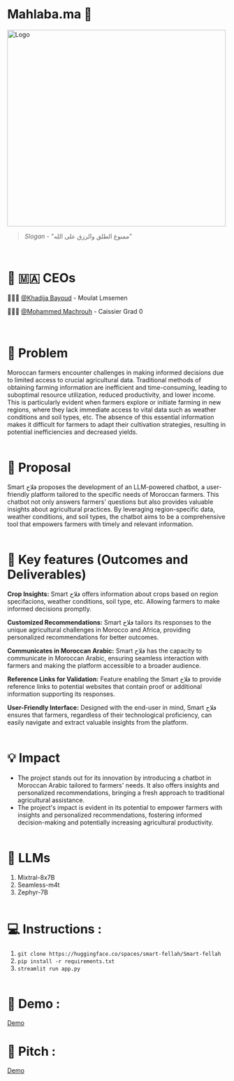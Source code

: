 # Mahlaba.ma 🥛

<img src="Smart-felah.png" alt="Logo" width="500" height="450">

> *Slogan* - "ممنوع الطلق والرزق على الله"
<br>

# 🧀 🇲🇦 CEOs

🧑🏻‍🌾 [@Khadija Bayoud](https://github.com/Khadija-Bayoud) - Moulat Lmsemen 

👨🏻‍🌾 [@Mohammed Machrouh](https://github.com/medmac01) - Caissier Grad 0

<br>

# 👀 Problem

Moroccan farmers encounter challenges in making informed decisions due to limited access to crucial agricultural data. Traditional methods of obtaining farming information are inefficient and time-consuming, leading to suboptimal resource utilization, reduced productivity, and lower income. This is particularly evident when farmers explore or initiate farming in new regions, where they lack immediate access to vital data such as weather conditions and soil types, etc. The absence of this essential information makes it difficult for farmers to adapt their cultivation strategies, resulting in potential inefficiencies and decreased yields.
<br> <br>



# 💭 Proposal
Smart فلاح proposes the development of an LLM-powered chatbot, a user-friendly platform tailored to the specific needs of Moroccan farmers. This chatbot not only answers farmers' questions but also provides valuable insights about agricultural practices. By leveraging region-specific data, weather conditions, and soil types, the chatbot aims to be a comprehensive tool that empowers farmers with timely and relevant information.
<br> <br>

# 🔑 Key features (Outcomes and Deliverables)

**Crop Insights:** Smart فلاح offers information about crops based on region specifacions, weather conditions, soil type, etc. Allowing farmers to make informed decisions promptly.

**Customized Recommendations:** Smart فلاح tailors its responses to the unique agricultural challenges in Morocco and Africa, providing personalized recommendations for better outcomes.

**Communicates in Moroccan Arabic:** Smart فلاح has the capacity to communicate in Moroccan Arabic, ensuring seamless interaction with farmers and making the platform accessible to a broader audience.

**Reference Links for Validation:** Feature enabling the Smart فلاح to provide reference links to potential websites that contain proof or additional information supporting its responses.

**User-Friendly Interface:** Designed with the end-user in mind, Smart فلاح ensures that farmers, regardless of their technological proficiency, can easily navigate and extract valuable insights from the platform.
<br> <br>


# 💡 Impact
- The project stands out for its innovation by introducing a chatbot in Moroccan Arabic tailored to farmers' needs. It also offers insights and personalized recommendations, bringing a fresh approach to traditional agricultural assistance.
- The project's impact is evident in its potential to empower farmers with insights and personalized recommendations, fostering informed decision-making and potentially increasing agricultural productivity.
<br> <br>


# 🤖 LLMs
1. Mixtral-8x7B
2. Seamless-m4t
3. Zephyr-7B
<br> <br>


# 💻 Instructions :
1. `git clone https://huggingface.co/spaces/smart-fellah/Smart-fellah`
2. `pip install -r requirements.txt`
3. `streamlit run app.py`
<br> <br>


# 🎤 Demo :
[Demo](https://www.youtube.com/watch?v=rl1Mk5WjsR4)

# 🎤 Pitch :
[Demo](https://www.youtube.com/watch?v=vME1PF99Awg)





